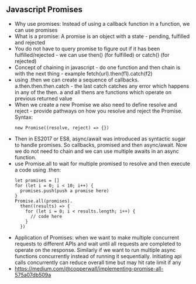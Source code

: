 ## Javascript Promises

- Why use promises: Instead of using a callback function in a function, we can use promises
- What is a promise: A promise is an object with a state - pending, fulfilled and rejected
- You do not have to query promise to figure out if it has been fulfilled/rejected - we can use then() (for fulfilled) or catch() (for rejected)
- Concept of chaining in javascript - do one function and then chain is with the next thing - example fetch(url).then(f1).catch(f2)
- using .then we can create a sequence of callbacks. a.then.then.then.catch - the last catch catches any error which happens in any of the then. a and all thens are functions which operate on previous returned value
- When we create a new Promise we also need to define resolve and reject - provide pathways on how you resolve and reject the Promise. Syntax:
  ```
  new Promise((resolve, reject) => {})
  ```
- Then in ES2017 or ES8, async/await was introduced as syntactic sugar to handle promises. So callbacks, promised and then async/await. Now we do not need to chain and we can use multiple awaits in an async function.
- use Promise.all to wait for multiple promised to resolve and then execute a code using .then:
  ```
  let promises = []
  for (let i = 0; i < 10; i++) {
    promises.push(push a promise here)
  }
  Promise.all(promises).
    then((results) => {
      for (let i = 0; i < results.length; i++) {
        // code here
      }
    })
  ```
- Application of Promises: when we want to make multiple concurrent requests to different APIs and wait until all requests are completed to operate on the response. Similarly if we want to run multiple async functions concurrently instead of running it sequentially. Initiating api calls concurrently can reduce overall time but may hit rate limit if any
- https://medium.com/@copperwall/implementing-promise-all-575a07db509a
